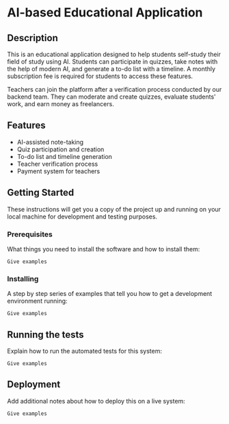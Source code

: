 # AI-based Educational Application

## Description

This is an educational application designed to help students self-study their field of study using AI. Students can participate in quizzes, take notes with the help of modern AI, and generate a to-do list with a timeline. A monthly subscription fee is required for students to access these features.

Teachers can join the platform after a verification process conducted by our backend team. They can moderate and create quizzes, evaluate students' work, and earn money as freelancers.

## Features

- AI-assisted note-taking
- Quiz participation and creation
- To-do list and timeline generation
- Teacher verification process
- Payment system for teachers

## Getting Started

These instructions will get you a copy of the project up and running on your local machine for development and testing purposes.

### Prerequisites

What things you need to install the software and how to install them:

```
Give examples
```

### Installing

A step by step series of examples that tell you how to get a development environment running:

```
Give examples
```

## Running the tests

Explain how to run the automated tests for this system:

```
Give examples
```

## Deployment

Add additional notes about how to deploy this on a live system:

```
Give examples
```
